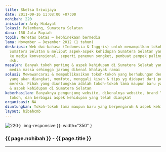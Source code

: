 ```yaml
---
title: Sketsa Sriwijaya
date: 2011-09-16 11:08:00 +07:00
nohibah: 220
inisiator: Ardy Hidayat
lokasi: Palembang, Sumatera Selatan
dana: 150 Juta Rupiah
topik: Meretas batas – kebhinekaan bermedia
lama: November – Desember 2012 (1 tahun)
deskripsi: Web dwi-bahasa (Indonesia & Inggris) untuk menampilkan tokoh-tokoh penting
  Sumatera Selatan & meliput aspek-aspek kehidupan Sumatera Selatan yang belum masuk
  ke media konvensional, seperti penenun songket, pembuat pempek paling laris, seniman,
  dsb.
masalah: Banyak tokoh penting & aspek kehidupan di Sumatera Selatab yang belum terpublikasi
  media massa sehingga jarang dikenal khalayak ramai
solusi: Mewawancarai & mempublikasikan tokoh-tokoh yang berhubungan dengan aspek-aspek
  yang akan diangkat, memfoto, menggali kisah & tips yg didapat dari pengalaman hidup
  mereka. Pihak yang diuntungkan adalah tokoh-tokoh lama maupun baru yang berpengaruh
  & aspek kehidupan di Sumatera Selatan
keberhasilan: Banyaknya pengunjung website, dikenalnya website, brand “Sketsa Sriwijaya”,
  tokoh, dan berbagai aspek kehidupan yang telah diangkat
organisasi: NA
diuntungkan: Tokoh-tokoh lama maupun baru yang berpengaruh & aspek kehidupan di Sumatera Selatan
layout: hibahcmb
---
```


![220](/static/img/hibahcmb/220.png){: .img-responsive }{: width="350" }

### {{ page.nohibah }} - {{ page.title }}

---
